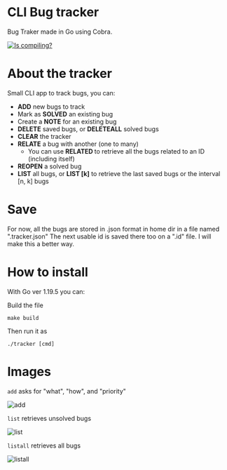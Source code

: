 # CLI Bug tracker
Bug Traker made in Go using Cobra.

[![Is compiling?](https://github.com/faculerena/bugtracker/actions/workflows/main.yml/badge.svg)](https://github.com/faculerena/bugtracker/actions/workflows/main.yml)
# About the tracker
Small CLI app to track bugs, you can:

* **ADD** new bugs to track
* Mark as **SOLVED** an existing bug
* Create a **NOTE** for an existing bug
* **DELETE** saved bugs, or **DELETEALL** solved bugs
* **CLEAR** the tracker
* **RELATE** a bug with another (one to many)
  * You can use **RELATED <id>** to retrieve all the bugs related to an ID (including itself)
* **REOPEN** a solved bug
* **LIST** all bugs, or **LIST <n> [k]** to retrieve the last <n> saved bugs or the interval [n, k] bugs

# Save
For now, all the bugs are stored in .json format in home dir in a file named ".tracker.json"
The next usable id is saved there too on a ".id" file. I will make this a better way.


# How to install

With Go ver 1.19.5 you can:

Build the file

``make build``

Then run it as 

```./tracker [cmd]```

# Images

```add``` asks for "what", "how", and "priority"

![add](readmeImages/add.png) 

```list``` retrieves unsolved bugs

![list](readmeImages/list.png)

```listall``` retrieves all bugs

![listall](readmeImages/listall.png) 

